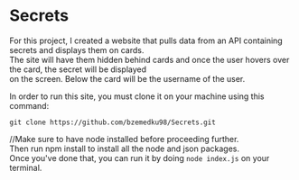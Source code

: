 # Secrets

For this project, I created a website that pulls data from an API containing secrets and displays them on cards.\
The site will have them hidden behind cards and once the user hovers over the card, the secret will be displayed\
on the screen. Below the card will be the username of the user.

In order to run this site, you must clone it on your machine using this command:
```
git clone https://github.com/bzemedku98/Secrets.git
```

//Make sure to have node installed before proceeding further.\
Then run npm install to install all the node and json packages.\
Once you've done that, you can run it by doing ```node index.js``` on your terminal.
